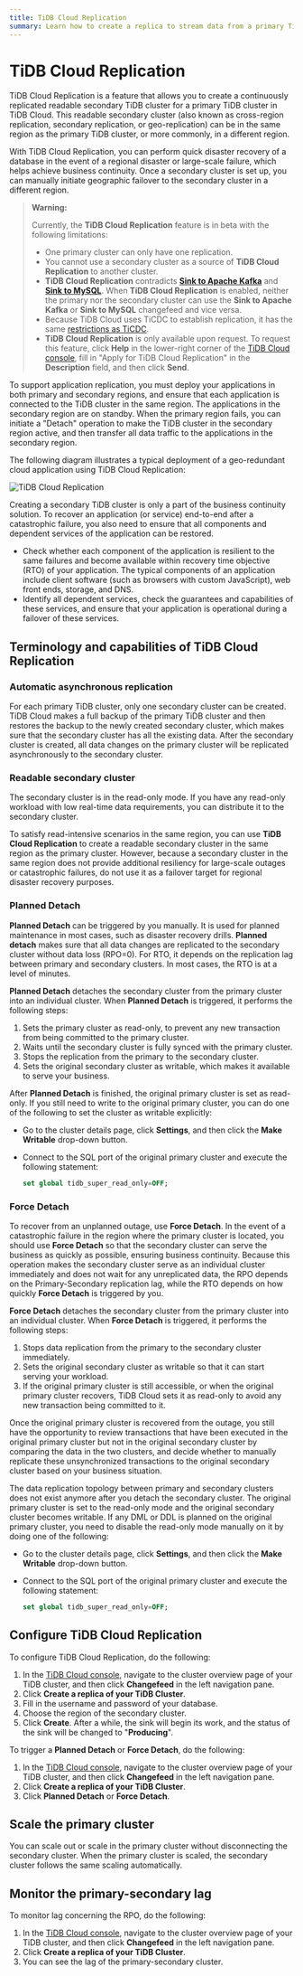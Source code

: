 ```yaml
---
title: TiDB Cloud Replication
summary: Learn how to create a replica to stream data from a primary TiDB cluster to a secondary TiDB cluster.
---
```


# TiDB Cloud Replication

TiDB Cloud Replication is a feature that allows you to create a continuously replicated readable secondary TiDB cluster for a primary TiDB cluster in TiDB Cloud. This readable secondary cluster (also known as cross-region replication, secondary replication, or geo-replication) can be in the same region as the primary TiDB cluster, or more commonly, in a different region.

With TiDB Cloud Replication, you can perform quick disaster recovery of a database in the event of a regional disaster or large-scale failure, which helps achieve business continuity. Once a secondary cluster is set up, you can manually initiate geographic failover to the secondary cluster in a different region.

> **Warning:**
>
> Currently, the **TiDB Cloud Replication** feature is in beta with the following limitations:
>
> * One primary cluster can only have one replication.
> * You cannot use a secondary cluster as a source of **TiDB Cloud Replication** to another cluster.
> * **TiDB Cloud Replication** contradicts [**Sink to Apache Kafka**](/tidb-cloud/changefeed-sink-to-apache-kafka.md) and [**Sink to MySQL**](/tidb-cloud/changefeed-sink-to-mysql.md). When **TiDB Cloud Replication** is enabled, neither the primary nor the secondary cluster can use the **Sink to Apache Kafka** or **Sink to MySQL** changefeed and vice versa.
> * Because TiDB Cloud uses TiCDC to establish replication, it has the same [restrictions as TiCDC](https://docs.pingcap.com/tidb/stable/ticdc-overview#restrictions).
> * **TiDB Cloud Replication** is only available upon request. To request this feature, click **Help** in the lower-right corner of the [TiDB Cloud console](https://tidbcloud.com), fill in "Apply for TiDB Cloud Replication" in the **Description** field, and then click **Send**.

To support application replication, you must deploy your applications in both primary and secondary regions, and ensure that each application is connected to the TiDB cluster in the same region. The applications in the secondary region are on standby. When the primary region fails, you can initiate a "Detach" operation to make the TiDB cluster in the secondary region active, and then transfer all data traffic to the applications in the secondary region.

The following diagram illustrates a typical deployment of a geo-redundant cloud application using TiDB Cloud Replication:

<!-- https://www.figma.com/file/DaevXzW4aq35QodwZEkcTS/DBaaS-Architecture-Chart-(high-level)-(Copy)?node-id=0%3A1 -->
![TiDB Cloud Replication](https://download.pingcap.com/images/docs/tidb-cloud/changefeed-replication-deployment.png)

Creating a secondary TiDB cluster is only a part of the business continuity solution. To recover an application (or service) end-to-end after a catastrophic failure, you also need to ensure that all components and dependent services of the application can be restored.

- Check whether each component of the application is resilient to the same failures and become available within recovery time objective (RTO) of your application. The typical components of an application include client software (such as browsers with custom JavaScript), web front ends, storage, and DNS.
- Identify all dependent services, check the guarantees and capabilities of these services, and ensure that your application is operational during a failover of these services.

## Terminology and capabilities of TiDB Cloud Replication

### Automatic asynchronous replication

For each primary TiDB cluster, only one secondary cluster can be created. TiDB Cloud makes a full backup of the primary TiDB cluster and then restores the backup to the newly created secondary cluster, which makes sure that the secondary cluster has all the existing data. After the secondary cluster is created, all data changes on the primary cluster will be replicated asynchronously to the secondary cluster.

### Readable secondary cluster

The secondary cluster is in the read-only mode. If you have any read-only workload with low real-time data requirements, you can distribute it to the secondary cluster.

To satisfy read-intensive scenarios in the same region, you can use **TiDB Cloud Replication** to create a readable secondary cluster in the same region as the primary cluster. However, because a secondary cluster in the same region does not provide additional resiliency for large-scale outages or catastrophic failures, do not use it as a failover target for regional disaster recovery purposes.

### Planned Detach

**Planned Detach** can be triggered by you manually. It is used for planned maintenance in most cases, such as disaster recovery drills. **Planned detach** makes sure that all data changes are replicated to the secondary cluster without data loss (RPO=0). For RTO, it depends on the replication lag between primary and secondary clusters. In most cases, the RTO is at a level of minutes.

**Planned Detach** detaches the secondary cluster from the primary cluster into an individual cluster. When **Planned Detach** is triggered, it performs the following steps:

1. Sets the primary cluster as read-only, to prevent any new transaction from being committed to the primary cluster.
2. Waits until the secondary cluster is fully synced with the primary cluster.
3. Stops the replication from the primary to the secondary cluster.
4. Sets the original secondary cluster as writable, which makes it available to serve your business.

After **Planned Detach** is finished, the original primary cluster is set as read-only. If you still need to write to the original primary cluster, you can do one of the following to set the cluster as writable explicitly:

- Go to the cluster details page, click **Settings**, and then click the **Make Writable** drop-down button.
- Connect to the SQL port of the original primary cluster and execute the following statement:

    
    ```sql
    set global tidb_super_read_only=OFF;
    ```

### Force Detach

To recover from an unplanned outage, use **Force Detach**. In the event of a catastrophic failure in the region where the primary cluster is located, you should use **Force Detach** so that the secondary cluster can serve the business as quickly as possible, ensuring business continuity. Because this operation makes the secondary cluster serve as an individual cluster immediately and does not wait for any unreplicated data, the RPO depends on the Primary-Secondary replication lag, while the RTO depends on how quickly **Force Detach** is triggered by you.

**Force Detach** detaches the secondary cluster from the primary cluster into an individual cluster. When **Force Detach** is triggered, it performs the following steps:

1. Stops data replication from the primary to the secondary cluster immediately.
2. Sets the original secondary cluster as writable so that it can start serving your workload.
3. If the original primary cluster is still accessible, or when the original primary cluster recovers, TiDB Cloud sets it as read-only to avoid any new transaction being committed to it.

Once the original primary cluster is recovered from the outage, you still have the opportunity to review transactions that have been executed in the original primary cluster but not in the original secondary cluster by comparing the data in the two clusters, and decide whether to manually replicate these unsynchronized transactions to the original secondary cluster based on your business situation.

The data replication topology between primary and secondary clusters does not exist anymore after you detach the secondary cluster. The original primary cluster is set to the read-only mode and the original secondary cluster becomes writable. If any DML or DDL is planned on the original primary cluster, you need to disable the read-only mode manually on it by doing one of the following:

- Go to the cluster details page, click **Settings**, and then click the **Make Writable** drop-down button.
- Connect to the SQL port of the original primary cluster and execute the following statement:

    
    ```sql
    set global tidb_super_read_only=OFF;
    ```

## Configure TiDB Cloud Replication

To configure TiDB Cloud Replication, do the following:

1. In the [TiDB Cloud console](https://tidbcloud.com), navigate to the cluster overview page of your TiDB cluster, and then click **Changefeed** in the left navigation pane.
2. Click **Create a replica of your TiDB Cluster**.
3. Fill in the username and password of your database.
4. Choose the region of the secondary cluster.
5. Click **Create**. After a while, the sink will begin its work, and the status of the sink will be changed to "**Producing**".

To trigger a **Planned Detach** or **Force Detach**, do the following:

1. In the [TiDB Cloud console](https://tidbcloud.com), navigate to the cluster overview page of your TiDB cluster, and then click **Changefeed** in the left navigation pane.
2. Click **Create a replica of your TiDB Cluster**.
3. Click **Planned Detach** or **Force Detach**.

## Scale the primary cluster

You can scale out or scale in the primary cluster without disconnecting the secondary cluster. When the primary cluster is scaled, the secondary cluster follows the same scaling automatically.

## Monitor the primary-secondary lag

To monitor lag concerning the RPO, do the following:

1. In the [TiDB Cloud console](https://tidbcloud.com), navigate to the cluster overview page of your TiDB cluster, and then click **Changefeed** in the left navigation pane.
2. Click **Create a replica of your TiDB Cluster**.
3. You can see the lag of the primary-secondary cluster.
